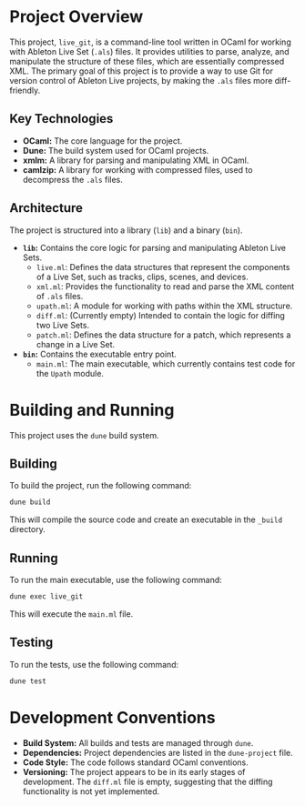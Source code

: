 # Project Overview

This project, `live_git`, is a command-line tool written in OCaml for working with Ableton Live Set (`.als`) files. It provides utilities to parse, analyze, and manipulate the structure of these files, which are essentially compressed XML. The primary goal of this project is to provide a way to use Git for version control of Ableton Live projects, by making the `.als` files more diff-friendly.

## Key Technologies

*   **OCaml:** The core language for the project.
*   **Dune:** The build system used for OCaml projects.
*   **xmlm:** A library for parsing and manipulating XML in OCaml.
*   **camlzip:** A library for working with compressed files, used to decompress the `.als` files.

## Architecture

The project is structured into a library (`lib`) and a binary (`bin`).

*   **`lib`:** Contains the core logic for parsing and manipulating Ableton Live Sets.
    *   `live.ml`: Defines the data structures that represent the components of a Live Set, such as tracks, clips, scenes, and devices.
    *   `xml.ml`: Provides the functionality to read and parse the XML content of `.als` files.
    *   `upath.ml`: A module for working with paths within the XML structure.
    *   `diff.ml`: (Currently empty) Intended to contain the logic for diffing two Live Sets.
    *   `patch.ml`: Defines the data structure for a patch, which represents a change in a Live Set.
*   **`bin`:** Contains the executable entry point.
    *   `main.ml`: The main executable, which currently contains test code for the `Upath` module.

# Building and Running

This project uses the `dune` build system.

## Building

To build the project, run the following command:

```bash
dune build
```

This will compile the source code and create an executable in the `_build` directory.

## Running

To run the main executable, use the following command:

```bash
dune exec live_git
```

This will execute the `main.ml` file.

## Testing

To run the tests, use the following command:

```bash
dune test
```

# Development Conventions

*   **Build System:** All builds and tests are managed through `dune`.
*   **Dependencies:** Project dependencies are listed in the `dune-project` file.
*   **Code Style:** The code follows standard OCaml conventions.
*   **Versioning:** The project appears to be in its early stages of development. The `diff.ml` file is empty, suggesting that the diffing functionality is not yet implemented.
